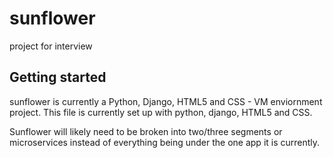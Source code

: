 # sunflower

project for interview

## Getting started

sunflower is currently a Python, Django, HTML5 and CSS - VM enviornment project.
This file is currently set up with python, django, HTML5 and CSS. 

Sunflower will likely need to be broken into two/three segments or microservices instead of everything being under the one app it is currently. 
